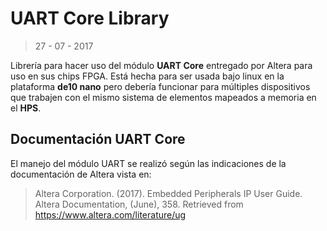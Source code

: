 # UART Core Library

> 27 - 07 - 2017

Librería para hacer uso del módulo **UART Core** entregado por Altera para uso en sus chips FPGA. Está hecha para ser usada bajo linux en la plataforma **de10 nano** pero debería funcionar para múltiples dispositivos que trabajen con el mismo sistema de elementos mapeados a memoria en el **HPS**.

## Documentación UART Core ##

El manejo del módulo UART se realizó según las indicaciones de la documentación de Altera vista en:

> Altera Corporation. (2017). Embedded Peripherals IP User Guide. Altera Documentation, (June), 358. Retrieved from https://www.altera.com/literature/ug